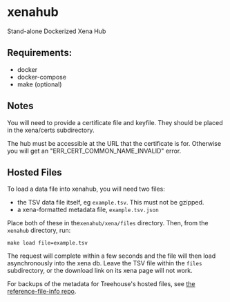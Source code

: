 # xenahub
Stand-alone Dockerized Xena Hub

## Requirements:
- docker
- docker-compose
- make (optional)


## Notes
You will need to provide a certificate file and keyfile.
They should be placed in the xena/certs subdirectory.

The hub must be accessible at the URL that the certificate is for.
Otherwise you will get an "ERR_CERT_COMMON_NAME_INVALID" error.

## Hosted Files
To load a data file into xenahub, you will need two files:
- the TSV data file itself, eg `example.tsv`. This must not be gzipped.
- a xena-formatted metadata file, `example.tsv.json`

Place both of these in the`xenahub/xena/files` directory.
Then, from the `xenahub` directory, run:

`make load file=example.tsv`

The request will complete within a few seconds and the file will then load asynchronously into the xena db.
Leave the TSV file within the `files` subdirectory, or the download link on its xena page will not work.

For backups of the metadata for Treehouse's hosted files, see [the reference-file-info repo](https://github.com/UCSC-Treehouse/reference-file-info).

